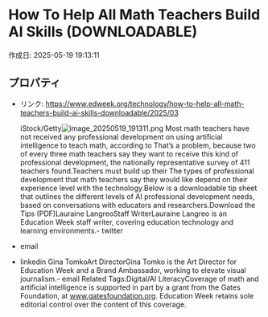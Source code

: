 # How To Help All Math Teachers Build AI Skills (DOWNLOADABLE)

作成日: 2025-05-19 19:13:11

## プロパティ

- リンク: https://www.edweek.org/technology/how-to-help-all-math-teachers-build-ai-skills-downloadable/2025/03

    iStock/Getty![image_20250519_191311.png](../assets/image_20250519_191311.png)
Most math teachers have not received any professional development on using artificial intelligence to teach math, according to That’s a problem, because two of every three math teachers say they want to receive this kind of professional development, the nationally representative survey of 411 teachers found.Teachers must build up their The types of professional development that math teachers say they would like depend on their experience level with the technology.Below is a downloadable tip sheet that outlines the different levels of AI professional development needs, based on conversations with educators and researchers.Download the Tips (PDF)Lauraine LangreoStaff WriterLauraine Langreo is an Education Week staff writer, covering education technology and learning environments.- twitter
- email
- linkedin
Gina TomkoArt DirectorGina Tomko is the Art Director for Education Week and a Brand Ambassador, working to elevate visual journalism.- email
Related Tags:Digital/AI LiteracyCoverage of math and artificial intelligence is supported in part by a grant from the Gates Foundation, at www.gatesfoundation.org. Education Week retains sole editorial control over the content of this coverage.